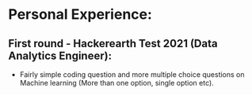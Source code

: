 # Personal Experience:  
## First round - Hackerearth Test 2021 (Data Analytics Engineer):  
+ Fairly simple coding question and more multiple choice questions on Machine learning (More than one option, single option etc).  
